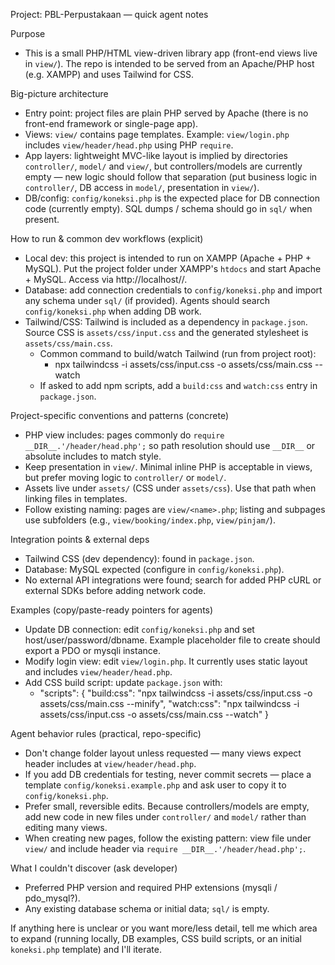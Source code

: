 Project: PBL-Perpustakaan — quick agent notes

Purpose
- This is a small PHP/HTML view-driven library app (front-end views live in `view/`). The repo is intended to be served from an Apache/PHP host (e.g. XAMPP) and uses Tailwind for CSS.

Big-picture architecture
- Entry point: project files are plain PHP served by Apache (there is no front-end framework or single-page app).
- Views: `view/` contains page templates. Example: `view/login.php` includes `view/header/head.php` using PHP `require`.
- App layers: lightweight MVC-like layout is implied by directories `controller/`, `model/` and `view/`, but controllers/models are currently empty — new logic should follow that separation (put business logic in `controller/`, DB access in `model/`, presentation in `view/`).
- DB/config: `config/koneksi.php` is the expected place for DB connection code (currently empty). SQL dumps / schema should go in `sql/` when present.

How to run & common dev workflows (explicit)
- Local dev: this project is intended to run on XAMPP (Apache + PHP + MySQL). Put the project folder under XAMPP's `htdocs` and start Apache + MySQL. Access via http://localhost/<folder-name>/.
- Database: add connection credentials to `config/koneksi.php` and import any schema under `sql/` (if provided). Agents should search `config/koneksi.php` when adding DB work.
- Tailwind/CSS: Tailwind is included as a dependency in `package.json`. Source CSS is `assets/css/input.css` and the generated stylesheet is `assets/css/main.css`.
  - Common command to build/watch Tailwind (run from project root):
    - npx tailwindcss -i assets/css/input.css -o assets/css/main.css --watch
  - If asked to add npm scripts, add a `build:css` and `watch:css` entry in `package.json`.

Project-specific conventions and patterns (concrete)
- PHP view includes: pages commonly do `require __DIR__.'/header/head.php';` so path resolution should use `__DIR__` or absolute includes to match style.
- Keep presentation in `view/`. Minimal inline PHP is acceptable in views, but prefer moving logic to `controller/` or `model/`.
- Assets live under `assets/` (CSS under `assets/css`). Use that path when linking files in templates.
- Follow existing naming: pages are `view/<name>.php`; listing and subpages use subfolders (e.g., `view/booking/index.php`, `view/pinjam/`).

Integration points & external deps
- Tailwind CSS (dev dependency): found in `package.json`.
- Database: MySQL expected (configure in `config/koneksi.php`).
- No external API integrations were found; search for added PHP cURL or external SDKs before adding network code.

Examples (copy/paste-ready pointers for agents)
- Update DB connection: edit `config/koneksi.php` and set host/user/password/dbname. Example placeholder file to create should export a PDO or mysqli instance.
- Modify login view: edit `view/login.php`. It currently uses static layout and includes `view/header/head.php`.
- Add CSS build script: update `package.json` with:
  - "scripts": { "build:css": "npx tailwindcss -i assets/css/input.css -o assets/css/main.css --minify", "watch:css": "npx tailwindcss -i assets/css/input.css -o assets/css/main.css --watch" }

Agent behavior rules (practical, repo-specific)
- Don't change folder layout unless requested — many views expect header includes at `view/header/head.php`.
- If you add DB credentials for testing, never commit secrets — place a template `config/koneksi.example.php` and ask user to copy it to `config/koneksi.php`.
- Prefer small, reversible edits. Because controllers/models are empty, add new code in new files under `controller/` and `model/` rather than editing many views.
- When creating new pages, follow the existing pattern: view file under `view/` and include header via `require __DIR__.'/header/head.php';`.

What I couldn't discover (ask developer)
- Preferred PHP version and required PHP extensions (mysqli / pdo_mysql?).
- Any existing database schema or initial data; `sql/` is empty.

If anything here is unclear or you want more/less detail, tell me which area to expand (running locally, DB examples, CSS build scripts, or an initial `koneksi.php` template) and I'll iterate.
